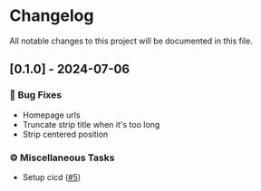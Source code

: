 # Changelog

All notable changes to this project will be documented in this file.

## [0.1.0] - 2024-07-06

### 🐛 Bug Fixes

- Homepage urls
- Truncate strip title when it's too long
- Strip centered position

### ⚙️ Miscellaneous Tasks

- Setup cicd ([#5](https://github.com/newfla/daily-strip/pull/5))

<!-- generated by git-cliff -->
